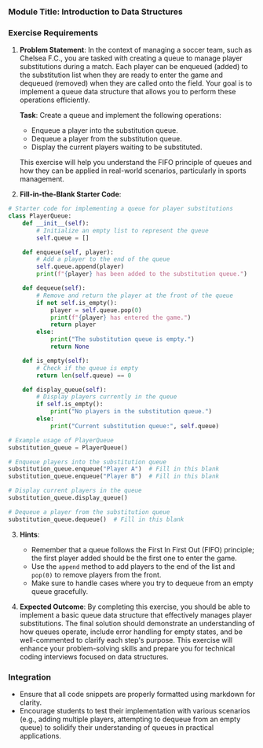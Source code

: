 ### Module Title: Introduction to Data Structures ###

### Exercise Requirements ###

1. **Problem Statement**: 
   In the context of managing a soccer team, such as Chelsea F.C., you are tasked with creating a queue to manage player substitutions during a match. Each player can be enqueued (added) to the substitution list when they are ready to enter the game and dequeued (removed) when they are called onto the field. Your goal is to implement a queue data structure that allows you to perform these operations efficiently. 

   **Task**: Create a queue and implement the following operations:
   - Enqueue a player into the substitution queue.
   - Dequeue a player from the substitution queue.
   - Display the current players waiting to be substituted.

   This exercise will help you understand the FIFO principle of queues and how they can be applied in real-world scenarios, particularly in sports management.

2. **Fill-in-the-Blank Starter Code**:
```python
# Starter code for implementing a queue for player substitutions
class PlayerQueue:
    def __init__(self):
        # Initialize an empty list to represent the queue
        self.queue = []

    def enqueue(self, player):
        # Add a player to the end of the queue
        self.queue.append(player)
        print(f"{player} has been added to the substitution queue.")

    def dequeue(self):
        # Remove and return the player at the front of the queue
        if not self.is_empty():
            player = self.queue.pop(0)
            print(f"{player} has entered the game.")
            return player
        else:
            print("The substitution queue is empty.")
            return None

    def is_empty(self):
        # Check if the queue is empty
        return len(self.queue) == 0

    def display_queue(self):
        # Display players currently in the queue
        if self.is_empty():
            print("No players in the substitution queue.")
        else:
            print("Current substitution queue:", self.queue)

# Example usage of PlayerQueue
substitution_queue = PlayerQueue()

# Enqueue players into the substitution queue
substitution_queue.enqueue("Player A")  # Fill in this blank
substitution_queue.enqueue("Player B")  # Fill in this blank

# Display current players in the queue
substitution_queue.display_queue()

# Dequeue a player from the substitution queue
substitution_queue.dequeue()  # Fill in this blank
```

3. **Hints**:
   - Remember that a queue follows the First In First Out (FIFO) principle; the first player added should be the first one to enter the game.
   - Use the `append` method to add players to the end of the list and `pop(0)` to remove players from the front.
   - Make sure to handle cases where you try to dequeue from an empty queue gracefully.

4. **Expected Outcome**:
   By completing this exercise, you should be able to implement a basic queue data structure that effectively manages player substitutions. The final solution should demonstrate an understanding of how queues operate, include error handling for empty states, and be well-commented to clarify each step's purpose. This exercise will enhance your problem-solving skills and prepare you for technical coding interviews focused on data structures.

### Integration ###
- Ensure that all code snippets are properly formatted using markdown for clarity.
- Encourage students to test their implementation with various scenarios (e.g., adding multiple players, attempting to dequeue from an empty queue) to solidify their understanding of queues in practical applications.